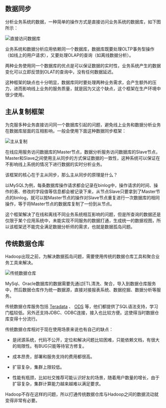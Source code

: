 ## 数据同步

分析业务系统的数据，一种简单的操作方式是直接访问业务系统的数据库，如下图所示：

![直接访问数据库][1]

业务系统和数据分析应用依赖同一个数据库，数据库既要处理OLTP事务型操作（如线上的用户请求），又要处理OLAP的查询（如离线数据分析）。

两种业务使用同一个数据库的优点是可以保证数据的实时性，业务系统产生的数据变化可以立即反馈到OLAT的查询中，没有任何数据延迟。

这种框架的缺点也十分明显，数据库同时要处理两种业务需求，会产生额外的压力，进而影响线上业务的服务质量，就是因为又这个缺点，这个框架在生产环境中很少使用。

## 主从复制框架

为克服多种业务直接访问同一个数据库引起的问题，避免线上业务和数据分析业务在数据库层面的互相影响，一般会使用下面这种数据同步框架：

![主从复制][2]

在线应用服务访问数据库的Master节点，数据分析服务访问数据库的Slave节点，Master和Slave之间使用主从同步的方式保证数据的一致性，这种系统可以保证在不影响线上系统的情况下进行数据的实时分析业务。

该框架的核心在于主从同步，那么主从同步的原理是什么？

以MySQL为例，每条数据库操作请求都会记录在binlog中，操作请求的时间、操作的表、修改的字段值等信息都会被记录下来，从节点Slave只要拿到了Master节点的binlog，就可以按Master节点的操作对Slave节点重复进行一次数据库的相同操作，等于将Master节点的数据库复制了一份到从节点。

这个框架解决了在线和离线不同业务系统相互影响的问题，但是所查询的数据还是仅限于某个应用系统中，未能实现不同服务的数据打通，生成统一的数据视图，所以该框架还不能完全满足数据分析师的需求，也就是数据孤岛问题。

## 传统数据仓库

Hadoop出现之前，为解决数据孤岛问题，需要使用传统的数据仓库工具和聚合业务工具来解决。

![传统数据仓库][3]

MySql、Oracle数据库的数据需要先通过ETL清洗、聚合，导入到数据仓库服务中，然后数据仓库作为统一数据源，直接对接报表系统、数据挖掘、数据分析等服务。

传统数据仓库服务包括 [Teradata][4] 、 [ODS][5] 等，他们都提供了SQL语法支持，学习门槛较低。另外还支持JDBC、ODBC连接，接入也比较方便。这使得当时数据仓库变得十分流行。

传统数据仓库相对于现在使用场景来说也有自己的缺点：

- 是闭源系统，代码不公开，定位和解决问题比较困难，只能依赖文档，有很大的局限性。有BUG只能等待官方修复。

- 成本昂贵，部署和服务支持的费用都很高。

- 扩容复杂，集群上限较低。

- 性能有瓶颈，比如社交推荐可能认识好友的场景，随着用户数量的增长，由于扩容复杂，集群计算能力越来越难以满足要求。

Hadoop不存在这样的问题，所以打通传统数据仓库与Hadoop之间的数据流动就变得非常有必要。



[1]: https://github.com/jiaoqiyuan/163-bigdate-note/raw/master/%E6%95%B0%E6%8D%AE%E8%8E%B7%E5%8F%96%E5%92%8C%E9%A2%84%E5%A4%84%E7%90%86%EF%BC%9ASqoop/img/%E7%9B%B4%E6%8E%A5%E8%AE%BF%E9%97%AE%E6%95%B0%E6%8D%AE%E5%BA%93.png
[2]: https://github.com/jiaoqiyuan/163-bigdate-note/raw/master/%E6%95%B0%E6%8D%AE%E8%8E%B7%E5%8F%96%E5%92%8C%E9%A2%84%E5%A4%84%E7%90%86%EF%BC%9ASqoop/img/%E4%B8%BB%E4%BB%8E%E5%A4%8D%E5%88%B6%E6%A8%A1%E5%BC%8F.png
[3]: https://github.com/jiaoqiyuan/163-bigdate-note/raw/master/%E6%95%B0%E6%8D%AE%E8%8E%B7%E5%8F%96%E5%92%8C%E9%A2%84%E5%A4%84%E7%90%86%EF%BC%9ASqoop/img/%E4%BC%A0%E7%BB%9F%E6%95%B0%E6%8D%AE%E4%BB%93%E5%BA%93.png
[4]: https://baike.baidu.com/item/Teradata
[5]: https://zh.wikipedia.org/wiki/ODS